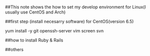 ##This note shows the how to set my develop environment for Linux(I usually use CentOS and Arch)

##first step (install necesarry software)
for CentOS(version 6.5)

yum install -y git openssh-server vim screen svn


##how to install Ruby & Rails

##others



